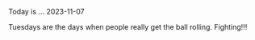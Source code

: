 Today is ...
2023-11-07

Tuesdays are the days when people really get the ball rolling. Fighting!!!
